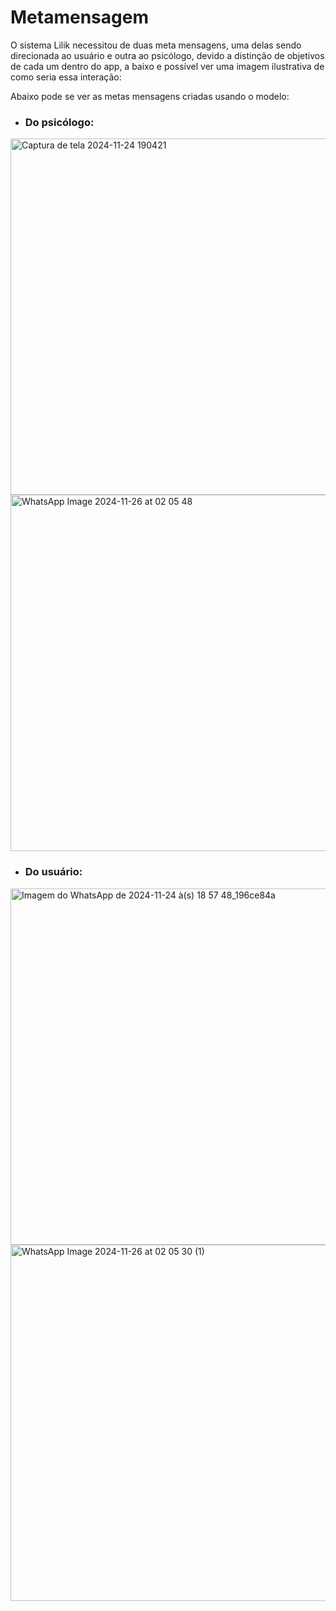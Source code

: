 # Metamensagem 

O sistema Lilik necessitou de duas meta mensagens, uma delas sendo direcionada ao usuário e outra ao psicólogo, devido a distinção de objetivos de cada um dentro do app, a baixo e possível ver uma imagem ilustrativa de como seria essa interação:

Abaixo pode se ver as metas mensagens criadas usando o modelo:<br/>

- ### Do psicólogo:

<div>
    <a href="https://github.com/user-attachments/assets/395816f0-c518-4cea-bc34-23c64131239e" target="_blank">
        <img src="https://github.com/user-attachments/assets/395816f0-c518-4cea-bc34-23c64131239e" alt="Captura de tela 2024-11-24 190421" width="570">
    </a>
    <br/>
    <a href="https://github.com/user-attachments/assets/8f09650f-878c-43b1-accb-0511b72ea72b" target="_blank">
        <img src="https://github.com/user-attachments/assets/8f09650f-878c-43b1-accb-0511b72ea72b" alt="WhatsApp Image 2024-11-26 at 02 05 48" width="570">
    </a>

- ### Do usuário:

<div>
    <a href="https://github.com/user-attachments/assets/17f38f61-bbb1-407d-823f-3982ba4f1cd2" target="_blank">
        <img src="https://github.com/user-attachments/assets/17f38f61-bbb1-407d-823f-3982ba4f1cd2" alt="Imagem do WhatsApp de 2024-11-24 à(s) 18 57 48_196ce84a" width="570">
    </a>
   
</div>




 <a href="https://github.com/user-attachments/assets/0f59ea67-f6b3-490a-941e-3139dd9de752" target="_blank">
        <img src="https://github.com/user-attachments/assets/0f59ea67-f6b3-490a-941e-3139dd9de752" alt="WhatsApp Image 2024-11-26 at 02 05 30 (1)" width="570">
    </a>
</div>
